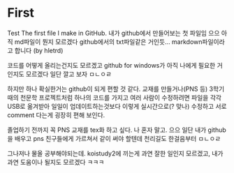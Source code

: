 # First
Test
The first file I make in GitHub.
내가 github에서 만들어보는 첫 파일임
으으 아직 md파일이 뭔지 모르겠다
github에서의 txt파일같은 거인듯...
markdown파일이라고 합니다 (by hletrd)

코드를 어떻게 올리는건지도 모르겠고
github for windows가 아직 나에게 필요한 거인지도 모르겠다
일단 깔고 보자 ㅁㄴㅇㄹ

하지만 하나 확실한거는 github이 되게 편할 것 같다.
교재를 만들거나(PNS 등) 3학기때의 천문학 프로젝트처럼 하나의 코드를 가지고 여러 사람이 수정하려면
파일을 각각 USB로 옮겨받아 일일이 업데이트하는것보다
이렇게 실시간으로(? 맞나) 수정하고 서로 comment 다는게 굉장히 편해 보인다.

졸업하기 전까지 꼭 PNS 교재를 tex화 하고 싶다.
나 혼자 말고. 으으 일단 내가 github을 배우고 pns 친구들에게 가르쳐서 같이 써야 할텐데
천리길도 한걸음부터 ㅁㄴㅇㄹ

그나저나 물올 공부해야되는데. koistudy2에 끼는게 과연 잘한 일인지 모르겠고, 내가 과연 도움이나 될지도 모르겠다 ㅋㅋㅋ
